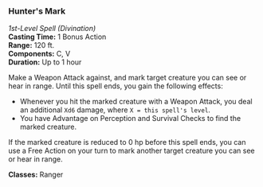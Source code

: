### Hunter's Mark
*1st-Level Spell (Divination)*  
**Casting Time:** 1 Bonus Action  
**Range:** 120 ft.  
**Components:** C, V  
**Duration:** Up to 1 hour  

Make a Weapon Attack against, and mark target creature you can see or hear in range. Until this spell ends, you gain the following effects:
* Whenever you hit the marked creature with a Weapon Attack, you deal an additional `Xd6` damage, where `X = this spell's level`.
* You have Advantage on Perception and Survival Checks to find the marked creature.

If the marked creature is reduced to 0 hp before this spell ends, you can use a Free Action on your turn to mark another target creature you can see or hear in range.

**Classes:** Ranger